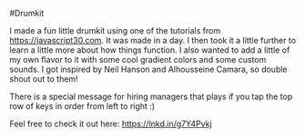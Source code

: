 #Drumkit

I made a fun little drumkit using one of the tutorials from https://javascript30.com. It was made in a day. I then took it a little further to learn a little more about how things function. I also wanted to add a little of my own flavor to it with some cool gradient colors and some custom sounds. I got inspired by Neil Hanson and Alhousseine Camara, so double shout out to them!


There is a special message for hiring managers that plays if you tap the top row of keys in order from left to right :) 

Feel free to check it out here: https://lnkd.in/g7Y4Pvkj
